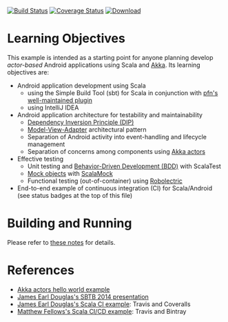 [![Build Status](https://travis-ci.org/LoyolaChicagoCode/clickcounter-android-akka.svg?branch=master)](https://travis-ci.org/LoyolaChicagoCode/clickcounter-android-akka)
[![Coverage Status](https://img.shields.io/coveralls/LoyolaChicagoCode/clickcounter-android-akka.svg)](https://coveralls.io/r/LoyolaChicagoCode/clickcounter-android-akka)
[![Download](https://api.bintray.com/packages/loyolachicagocode/generic/clickcounter-android-akka/images/download.svg) ](https://bintray.com/loyolachicagocode/generic/clickcounter-android-akka/_latestVersion)

# Learning Objectives

This example is intended as a starting point for anyone planning develop
*actor-based* Android applications using Scala and
[Akka](http://doc.akka.io/docs/akka/snapshot/scala/actors.html).
Its learning objectives are:

- Android application development using Scala
    - using the Simple Build Tool (sbt) for Scala in conjunction with 
      [pfn's well-maintained plugin](https://github.com/pfn/android-sdk-plugin)
    - using IntelliJ IDEA
- Android application architecture for testability and maintainability
    - [Dependency Inversion Principle (DIP)](http://en.wikipedia.org/wiki/Dependency_inversion_principle)
    - [Model-View-Adapter](http://en.wikipedia.org/wiki/Model-view-adapter) architectural pattern
    - Separation of Android activity into event-handling and lifecycle management
    - Separation of concerns among components using
      [Akka actors](http://doc.akka.io/docs/akka/snapshot/scala/actors.html)
- Effective testing
    - Unit testing and [Behavior-Driven Development (BDD)](http://en.wikipedia.org/wiki/Behavior-driven_development) 
      with ScalaTest
    - [Mock objects](http://en.wikipedia.org/wiki/Mock_object) with [ScalaMock](http://scalamock.org/)
    - Functional testing (out-of-container) using [Robolectric](http://pivotal.github.com/robolectric/)
- End-to-end example of continuous integration (CI) for Scala/Android (see status badges at the top of this file)

# Building and Running

Please refer to [these notes](http://lucoodevcourse.bitbucket.org/notes/scalaandroiddev.html) for details.

# References

- [Akka actors hello world example](http://doc.akka.io/docs/akka/snapshot/scala/hello-world.html)
- [James Earl Douglas's SBTB 2014 presentation](https://www.youtube.com/watch?v=sZYAFWTyOlE)
- [James Earl Douglas's Scala CI example](https://github.com/earldouglas/scala-ci): Travis and Coveralls
- [Matthew Fellows's Scala CI/CD example](http://www.onegeek.com.au/scala/setting-up-travis-ci-for-scala): Travis and Bintray

